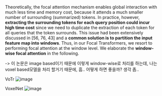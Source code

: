 
Theoretically, the focal attention mechanism enables global interaction with much less time and memory cost, because it attends a much smaller number of surrounding (summarized) tokens. In practice, however, **extracting the surrounding tokens for each query position could incur high time cost** since we need to duplicate the extraction of each token for all queries that the token surrounds. This issue had been extensively discussed in [56, 76, 43] and a **common solution is to partition the input feature map into windows**. Thus, in our Focal Transformers, we resort to performing focal attention at the window level. We elaborate the **window-wise focal attention** in the following.

-> 이 논문은 image based이기 때문에 이렇게 window-wise로 처리를 하는데, 나는 voxel based모델을 처리 할거기 때문에, 흠.. 어떻게 하면 좋을까? 생각 좀..

VoTr
![image](https://user-images.githubusercontent.com/65759092/183331702-e2322b95-ce0c-4e59-9b84-2d68e7dea3bb.png)

VoxelNet
![image](https://user-images.githubusercontent.com/65759092/183331714-0ecf2a56-5dfa-4446-8bda-8392f3b09cf6.png)
